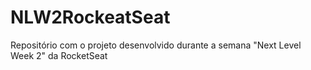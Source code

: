 # NLW2RockeatSeat
Repositório com o projeto desenvolvido durante a semana "Next Level Week 2" da RocketSeat

